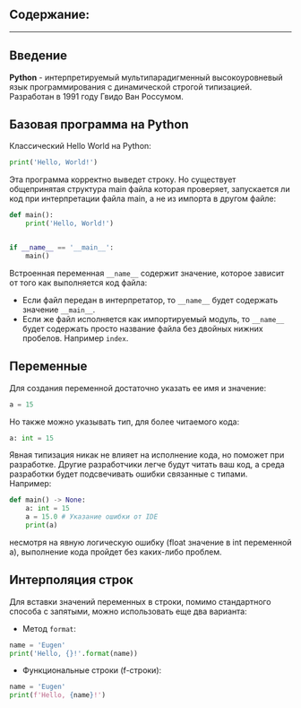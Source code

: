 ## Содержание:
---
## Введение
**Python** - интерпретируемый мультипарадигменный высокоуровневый язык программирования с динамической строгой типизацией. Разработан в 1991 году Гвидо Ван Россумом.
## Базовая программа на Python
Классический Hello World на Python:
```Python
print('Hello, World!')
```
Эта программа корректно выведет строку. Но существует общепринятая структура main файла которая проверяет, запускается ли код при интерпретации файла main, а не из импорта в другом файле:
```Python
def main():
    print('Hello, World!')


if __name__ == '__main__':
    main()
```
Встроенная переменная `__name__` содержит значение, которое зависит от того как выполняется код файла:
* Если файл передан в интерпретатор, то `__name__` будет содержать значение `__main__`.
* Если же файл исполняется как импортируемый модуль, то `__name__` будет содержать просто название файла без двойных нижних пробелов. Например `index`.

## Переменные
Для создания переменной достаточно указать ее имя и значение:
```Python
a = 15
```
Но также можно указывать тип, для более читаемого кода:
```Python
a: int = 15
```
Явная типизация никак не влияет на исполнение кода, но поможет при разработке. Другие разработчики легче будут читать ваш код, а среда разработки будет подсвечивать ошибки связанные с типами. Например:
```Python
def main() -> None:
    a: int = 15
    a = 15.0 # Указание ошибки от IDE
    print(a)
```
несмотря на явную логическую ошибку (float значение в int переменной a), выполнение кода пройдет без каких-либо проблем.
## Интерполяция строк
Для вставки значений переменных в строки, помимо стандартного способа с запятыми, можно использовать еще два варианта:
- Метод `format`: 
```Python
name = 'Eugen'
print('Hello, {}!'.format(name))
```
- Функциональные строки (f-строки):
```Python
name = 'Eugen'
print(f'Hello, {name}!')
```